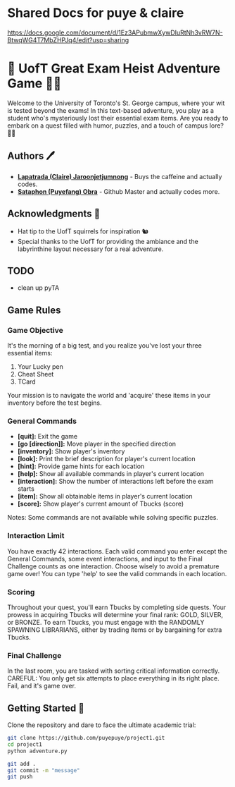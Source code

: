 # Shared Docs for puye & claire
https://docs.google.com/document/d/1Ez3APubmwXywDIuRtNh3vRW7N-BtwqWG4T7MbZHPJq4/edit?usp=sharing
# 🏫 UofT Great Exam Heist Adventure Game 🕵️‍♂️

Welcome to the University of Toronto's St. George campus, where your wit is tested beyond the exams! In this text-based adventure, you play as a student who's mysteriously lost their essential exam items. Are you ready to embark on a quest filled with humor, puzzles, and a touch of campus lore? 📜✨

## Authors 🖊️

- **[Lapatrada (Claire) Jaroonjetjumnong](https://github.com/help)**  - Buys the caffeine and actually codes.
- **[Sataphon (Puyefang) Obra](https://github.com/puyepuye)** - Github Master and actually codes more.

## Acknowledgments 🙌

- Hat tip to the UofT squirrels for inspiration 🐿️
- Special thanks to the UofT for providing the ambiance and the labyrinthine layout necessary for a real adventure.

## TODO

- clean up pyTA

## Game Rules

### Game Objective
It's the morning of a big test, and you realize you've lost your three essential items:
1. Your Lucky pen
2. Cheat Sheet
3. TCard

Your mission is to navigate the world and 'acquire' these items in your inventory before the test begins.

### General Commands
- **[quit]:** Exit the game
- **[go [direction]]:** Move player in the specified direction
- **[inventory]:** Show player's inventory
- **[look]:** Print the brief description for player's current location
- **[hint]:** Provide game hints for each location
- **[help]:** Show all available commands in player's current location
- **[interaction]:** Show the number of interactions left before the exam starts
- **[item]:** Show all obtainable items in player's current location
- **[score]:** Show player's current amount of Tbucks (score)

Notes: Some commands are not available while solving specific puzzles.

### Interaction Limit
You have exactly 42 interactions.
Each valid command you enter except the General Commands, some event interactions,
and input to the Final Challenge counts as one interaction. Choose wisely to avoid a premature game over!
You can type 'help' to see the valid commands in each location.

### Scoring
Throughout your quest, you'll earn Tbucks by completing side quests. Your prowess in acquiring
Tbucks will determine your final rank: GOLD, SILVER, or BRONZE.
To earn Tbucks, you must engage with the RANDOMLY SPAWNING LIBRARIANS,
either by trading items or by bargaining for extra Tbucks.

### Final Challenge
In the last room, you are tasked with sorting critical information correctly.
CAREFUL: You only get six attempts to place everything in its right place.
Fail, and it's game over.

## Getting Started 🚀

Clone the repository and dare to face the ultimate academic trial:

```bash
git clone https://github.com/puyepuye/project1.git
cd project1
python adventure.py

git add .
git commit -m "message"
git push
